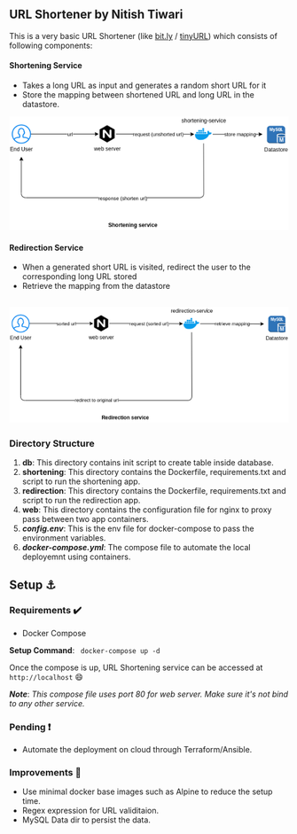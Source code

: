 ## URL Shortener by Nitish Tiwari
This is a very basic URL Shortener (like [bit.ly](https://bitly.com/) / [tinyURL](https://tinyurl.com/)) which consists of following components:

#### Shortening Service
- Takes a long URL as input and generates a random short URL for it
- Store the mapping between shortened URL and long URL in the datastore.

![alt text](https://github.com/AdvikEshan/url-shortener/blob/main/shortening-service.png?raw=true)

#### Redirection Service
- When a generated short URL is visited, redirect the user to the corresponding long URL stored
- Retrieve the mapping from the datastore

![alt text](https://github.com/AdvikEshan/url-shortener/blob/main/redirection-service.png?raw=true)
----
### Directory Structure
1. **db**:  This directory contains init script to create table inside database.
2. **shortening**: This directory contains the Dockerfile, requirements.txt and script to run the shortening app.
3. **redirection**: This directory contains the Dockerfile, requirements.txt and script to run the redirection app.
4. **web**: This directory contains the configuration file for nginx to proxy pass between two app containers.
5. ***config.env***: This is the env file for docker-compose to pass the environment variables.
6. ***docker-compose.yml***: The compose file to automate the local deployemnt using containers.
 
## Setup :anchor:
### Requirements :heavy_check_mark:
* Docker Compose

**Setup Command**: ``` docker-compose up -d```

Once the compose is up, URL Shortening service can be accessed at ```http://localhost``` :smile:

***Note***: _This compose file uses port 80 for web server. Make sure it's not bind to any other service._

### Pending :heavy_exclamation_mark:
* Automate the deployment on cloud through Terraform/Ansible.

### Improvements :raised_hands:
* Use minimal docker base images such as Alpine to reduce the setup time.
* Regex expression for URL validitaion.
* MySQL Data dir to persist the data.
